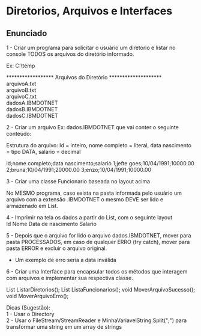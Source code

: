 # Diretorios, Arquivos e Interfaces

## Enunciado

1 - Criar um programa para solicitar o usuário um diretório e listar no console TODOS os arquivos do diretório informado.

Ex: C:\temp

****************** Arquivos do Diretório ********************  
arquivoA.txt  
arquivoB.txt  
arquivoC.txt  
dadosA.IBMDOTNET  
dadosB.IBMDOTNET  
dadosC.IBMDOTNET  

2 - Criar um arquivo Ex: dados.IBMDOTNET que vai conter o seguinte conteúdo:

Estrutura do arquivo: Id = inteiro, nome completo = literal, data nascimento = tipo DATA, salario = decimal

id;nome completo;data nascimento;salario
1;jefte goes;10/04/1991;10000.00
2;bruna;10/04/1991;20000.00
3;enzo;10/04/1991;10000.00

3 - Criar uma classe Funcionario baseada no layout acima

No MESMO programa, caso exista na pasta informada pelo usuário um arquivo com a extensão .IBMDOTNET o mesmo DEVE ser lido e armazenado em List<Funcionario>.

4 - Imprimir na tela os dados a partir do List<Funcionario>, com o seguinte layout  
Id             Nome             Data de nascimento           Salario

5 - Depois que o arquivo for lido o arquivo dados.IBMDOTNET, mover para pasta PROCESSADOS, em caso de qualquer ERRO (try catch), mover para pasta ERROR e excluir o arquivo original.
 - Um exemplo de erro seria a data inválida

6 - Criar uma Interface para encapsular todos os métodos que interagem com arquivos e implementar sua respectiva classe.

List<string> ListarDiretorios();
List<Funcionario> ListaFuncionarios();
void MoverArquivoSucesso();
void MoverArquivoErro();

Dicas (Sugestão):  
1 - Usar o Directory  
2 - Usar o FileStream/StreamReader e MinhaVariavelString.Split(";") para transformar uma string em um array de strings  
